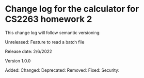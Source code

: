 # Change log for the calculator for CS2263 homework 2
This change log will follow semantic versioning


Unreleased: Feature to read a batch file


Release date: 2/6/2022

Version 1.0.0

Added:
Changed:
Deprecated:
Removed:
Fixed:
Security:

